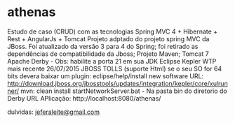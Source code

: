 # athenas
Estudo de caso (CRUD) com as tecnologias Spring MVC 4 + Hibernate + Rest + AngularJs + Tomcat
Projeto adptado do projeto spring MVC da JBoss. Foi atualizado da versão 3 para 4 do Spring;
foi retirado as dependências de compatibilidade da Jboss;
Projeto Maven;
Tomcat 7
Apache Derby - Obs: habilite a porta 21 em sua JDK
Eclipse Kepler WTP mais recente 26/07/2015
JBOSS TOLLS (suporte Html) se o seu SO for 64 bits devera baixar um plugin: eclipse/help/install new software
URL: http://download.jboss.org/jbosstools/updates/integration/kepler/core/xulrunner/
mvn: clean install
startNetworkServer.bat - Na pasta bin do diretorio do Derby
URL APlicação: http://localhost:8080/athenas/

dulvidas: jeferaleite@gmail.com
